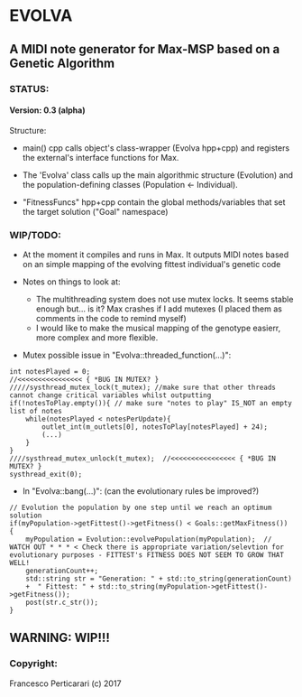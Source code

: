 EVOLVA
============

## A MIDI note generator for Max-MSP based on a Genetic Algorithm

### STATUS:


#### Version: 0.3 (alpha)

Structure: 
 - main() cpp calls object's class-wrapper (Evolva hpp+cpp) and registers the external's interface functions for Max.

 - The 'Evolva' class calls up the main algorithmic structure (Evolution) and the population-defining classes (Population <- Individual). 
 - "FitnessFuncs" hpp+cpp contain the global methods/variables that set the target solution ("Goal" namespace)


### WIP/TODO: 

- At the moment it compiles and runs in Max. It outputs MIDI notes based on an simple mapping of the evolving fittest individual's genetic code

- Notes on things to look at:
    * The multithreading system does not use mutex locks. It seems stable enough but... is it? Max crashes if I add mutexes (I placed them as comments in the code to remind myself)
    * I would like to make the musical mapping of the genotype easierr, more complex and more flexible.

- Mutex possible issue in "Evolva::threaded_function(...)":

```
int notesPlayed = 0;
//<<<<<<<<<<<<<<<< { *BUG IN MUTEX? }
/////systhread_mutex_lock(t_mutex); //make sure that other threads cannot change critical variables whilst outputting
if(!notesToPlay.empty()){ // make sure "notes to play" IS_NOT an empty list of notes
    while(notesPlayed < notesPerUpdate){
        outlet_int(m_outlets[0], notesToPlay[notesPlayed] + 24);
        (...)
    }
}
////systhread_mutex_unlock(t_mutex);  //<<<<<<<<<<<<<<<< { *BUG IN MUTEX? }
systhread_exit(0);
```

- In "Evolva::bang(...)": (can the evolutionary rules be improved?)

```
// Evolution the population by one step until we reach an optimum solution
if(myPopulation->getFittest()->getFitness() < Goals::getMaxFitness())
{
    myPopulation = Evolution::evolvePopulation(myPopulation);  // WATCH OUT * * * < Check there is appropriate variation/selevtion for evolutionary purposes - FITTEST's FITNESS DOES NOT SEEM TO GROW THAT WELL!
    generationCount++;
    std::string str = "Generation: " + std::to_string(generationCount) 
    +  " Fittest: " + std::to_string(myPopulation->getFittest()->getFitness());
    post(str.c_str());
}
```


## WARNING: WIP!!!


### Copyright:

Francesco Perticarari (c) 2017
